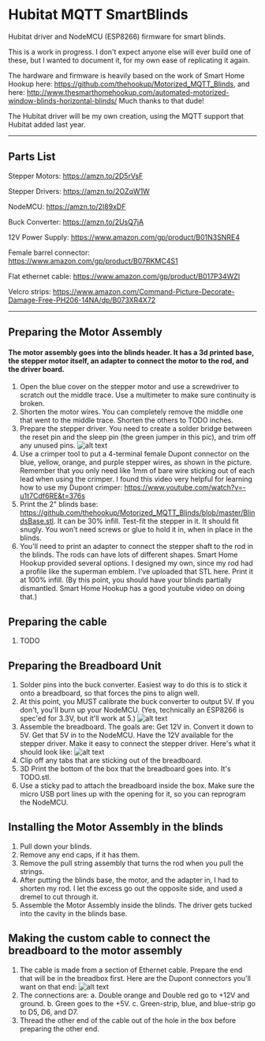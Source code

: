 # Hubitat MQTT SmartBlinds
Hubitat driver and NodeMCU (ESP8266) firmware for smart blinds.

This is a work in progress.  I don't expect anyone else will ever build one of these, but I wanted to document it, for my own ease of replicating it again.

The hardware and firmware is heavily based on the work of Smart Home Hookup here:  https://github.com/thehookup/Motorized_MQTT_Blinds, and here:  http://www.thesmarthomehookup.com/automated-motorized-window-blinds-horizontal-blinds/  Much thanks to that dude!

The Hubitat driver will be my own creation, using the MQTT support that Hubitat added last year.

----------

## Parts List
Stepper Motors: https://amzn.to/2D5rVsF

Stepper Drivers: https://amzn.to/2OZqW1W

NodeMCU: https://amzn.to/2I89xDF

Buck Converter: https://amzn.to/2UsQ7jA

12V Power Supply: https://www.amazon.com/gp/product/B01N3SNRE4

Female barrel connector:  https://www.amazon.com/gp/product/B07RKMC4S1

Flat ethernet cable:  https://www.amazon.com/gp/product/B017P34WZI

Velcro strips:  https://www.amazon.com/Command-Picture-Decorate-Damage-Free-PH206-14NA/dp/B073XR4X72

----------

## Preparing the Motor Assembly

#### The motor assembly goes into the blinds header.  It has a 3d printed base, the stepper motor itself, an adapter to connect the motor to the rod, and the driver board.

1. Open the blue cover on the stepper motor and use a screwdriver to scratch out the middle trace.  Use a multimeter to make sure continuity is broken.
2. Shorten the motor wires.  You can completely remove the middle one that went to the middle trace.  Shorten the others to TODO inches.
3. Prepare the stepper driver.  You need to create a solder bridge between the reset pin and the sleep pin (the green jumper in this pic), and trim off any unused pins.  ![alt text](https://github.com/joelwetzel/Hubitat-MQTT-SmartBlinds/blob/master/SolderBridgeOnDriver.png)
4. Use a crimper tool to put a 4-terminal female Dupont connector on the blue, yellow, orange, and purple stepper wires, as shown in the picture.  Remember that you only need like 1mm of bare wire sticking out of each lead when using the crimper.  I found this video very helpful for learning how to use my Dupont crimper:  https://www.youtube.com/watch?v=-u1t7Cdf6RE&t=376s
5. Print the 2" blinds base:  https://github.com/thehookup/Motorized_MQTT_Blinds/blob/master/BlindsBase.stl.  It can be 30% infill.  Test-fit the stepper in it.  It should fit snugly.  You won't need screws or glue to hold it in, when in place in the blinds.
6. You'll need to print an adapter to connect the stepper shaft to the rod in the blinds.  The rods can have lots of different shapes.  Smart Home Hookup provided several options.  I designed my own, since my rod had a profile like the superman emblem.  I've uploaded that STL here.  Print it at 100% infill.  (By this point, you should have your blinds partially dismantled.  Smart Home Hookup has a good youtube video on doing that.)


## Preparing the cable
1. TODO

## Preparing the Breadboard Unit
1. Solder pins into the buck converter.  Easiest way to do this is to stick it onto a breadboard, so that forces the pins to align well.
2. At this point, you MUST calibrate the buck converter to output 5V.  If you don't, you'll burn up your NodeMCU.  (Yes, technically an ESP8266 is spec'ed for 3.3V, but it'll work at 5.)  ![alt text](https://github.com/joelwetzel/Hubitat-MQTT-SmartBlinds/blob/master/BuckConverter5V.png)
3. Assemble the breadboard.  The goals are:  Get 12V in.  Convert it down to 5V.  Get that 5V in to the NodeMCU.  Have the 12V available for the stepper driver.  Make it easy to connect the stepper driver.  Here's what it should look like:
![alt text](https://github.com/joelwetzel/Hubitat-MQTT-SmartBlinds/blob/master/AssembledBreadboard.jpg)
4. Clip off any tabs that are sticking out of the breadboard.
5. 3D Print the bottom of the box that the breadboard goes into.  It's TODO.stl.
6. Use a sticky pad to attach the breadboard inside the box.  Make sure the micro USB port lines up with the opening for it, so you can reprogram the NodeMCU.

## Installing the Motor Assembly in the blinds
1. Pull down your blinds.
2. Remove any end caps, if it has them.
3. Remove the pull string assembly that turns the rod when you pull the strings.
4. After putting the blinds base, the motor, and the adapter in, I had to shorten my rod.  I let the excess go out the opposite side, and used a dremel to cut through it.
5. Assemble the Motor Assembly inside the blinds.  The driver gets tucked into the cavity in the blinds base.

## Making the custom cable to connect the breadboard to the motor assembly
1. The cable is made from a section of Ethernet cable.  Prepare the end that will be in the breadbox first.  Here are the Dupont connectors you'll want on that end:
![alt text](https://github.com/joelwetzel/Hubitat-MQTT-SmartBlinds/blob/master/ConnectionsOnBreadboard.jpeg)
2. The connections are:
  a. Double orange and Double red go to +12V and ground.
  b. Green goes to the +5V.
  c. Green-strip, blue, and blue-strip go to D5, D6, and D7.
3. Thread the other end of the cable out of the hole in the box before preparing the other end.
